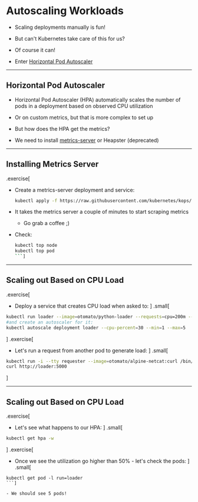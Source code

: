 # Autoscaling Workloads


- Scaling deployments manually is fun!

- But can't Kubernetes take care of this for us?

- Of course it can!

- Enter [Horizontal Pod Autoscaler](https://kubernetes.io/docs/tasks/run-application/horizontal-pod-autoscale/)

---

## Horizontal Pod Autoscaler


- Horizontal Pod Autoscaler (HPA)
automatically scales the number of pods in a deployment based on observed CPU utilization

- Or on custom metrics, but that is more complex to set up

- But how does the HPA get the metrics?

- We need to install [metrics-server](https://github.com/kubernetes-incubator/metrics-server) or Heapster (deprecated)
---

## Installing Metrics Server

.exercise[
- Create a metrics-server deployment and service:
  ```bash
  kubectl apply -f https://raw.githubusercontent.com/kubernetes/kops/master/addons/metrics-server/v1.8.x.yaml
  ```
- It takes the metrics server a couple of minutes to start scraping metrics
  
  - Go grab a coffee ;)

- Check:

  ```bash
  kubectl top node
  kubectl top pod
  ```]

---

## Scaling out Based on CPU Load

.exercise[
- Deploy a service that creates CPU load when asked to:
]
.small[
```bash
kubectl run loader --image=otomato/python-loader --requests=cpu=200m --expose --port=5000
#and create an autoscaler for it:
kubectl autoscale deployment loader --cpu-percent=30 --min=1 --max=5
```
]
.exercise[
- Let's run a request from another pod to generate load:
]
.small[
```bash
kubectl run -i --tty requester --image=otomato/alpine-netcat:curl /bin/sh
curl http://loader:5000
```
]

---

## Scaling out Based on CPU Load
.exercise[
- Let's see what happens to our HPA:
]
.small[
```bash
kubectl get hpa -w
```
]
.exercise[
- Once we see the utilization go higher than 50% - let's check the pods:
]
.small[
```
kubectl get pod -l run=loader
```]

- We should see 5 pods!

